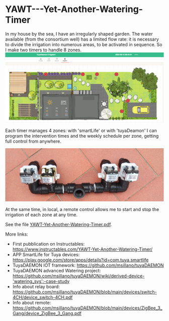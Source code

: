 # YAWT---Yet-Another-Watering-Timer

In my house by the sea, I have an irregularly shaped garden. The water available (from the consortium well) has a limited flow rate: it is necessary to divide the irrigation into numerous areas, to be activated in sequence. So I make two timers to handle 8 zones.
![garden](https://github.com/msillano/YAWT---Yet-Another-Watering-Timer/blob/main/img/web-garden.png?raw=true)

Each timer manages 4 zones: with 'smartLife' or with 'tuyaDeamon' I can program the intervention times and the weekly schedule per zone, getting full control from anywhere.


![distributor](https://github.com/msillano/YAWT---Yet-Another-Watering-Timer/blob/main/img/IMG_003.jpg?raw=true)



At the same time, in local, a remote control allows me to start and stop the irrigation of each zone at any time.

See the file  [YAWT-Yet-Another-Watering-Timer.pdf](https://github.com/msillano/YAWT---Yet-Another-Watering-Timer/blob/main/YAWT-Yet-Another-Watering-Timer.pdf).

More links:

- First pubblication on Instructables: https://www.instructables.com/YAWT-Yet-Another-Watering-Timer/
- APP SmartLife for Tuya devices: https://play.google.com/store/apps/details?id=com.tuya.smartlife
- TuyaDAEMON IOT framework: https://github.com/msillano/tuyaDAEMON
- TuyaDAEMON advanced Watering project: https://github.com/msillano/tuyaDAEMON/wiki/derived-device-'watering_sys':-case-study
- Info about relay board: https://github.com/msillano/tuyaDAEMON/blob/main/devices/switch-4CH/device_switch-4CH.pdf
- Info about remote: https://github.com/msillano/tuyaDAEMON/blob/main/devices/ZigBee_3_Gang/device_ZigBee_3_Gang.pdf
